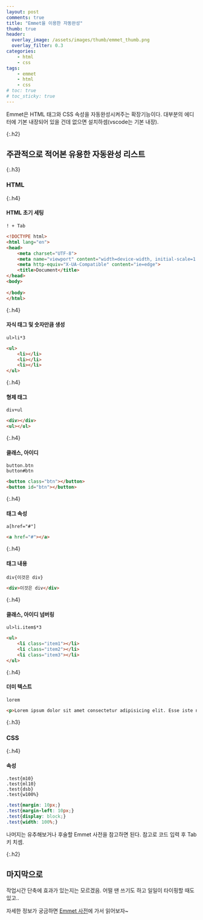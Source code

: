```yaml
---
layout: post
comments: true
title: "Emmet을 이용한 자동완성"
thumb: true
header:
  overlay_image: /assets/images/thumb/emmet_thumb.png
  overlay_filter: 0.3
categories:
    - html
    - css
tags:
    - emmet
    - html
    - css
# toc: true
# toc_sticky: true
---
```

Emmet은 HTML 태그와 CSS 속성을 자동완성시켜주는 확장기능이다. 대부분의 에디터에 기본 내장되어 있을 건데 없으면 설치하셈(vscode는 기본 내장).

{:.h2}
## 주관적으로 적어본 유용한 자동완성 리스트

{:.h3}
### <span>HTML</span>

{:.h4}
#### HTML 초기 세팅
<code>! + Tab</code>

```html
<!DOCTYPE html>
<html lang="en">
<head>
    <meta charset="UTF-8">
    <meta name="viewport" content="width=device-width, initial-scale=1.0">
    <meta http-equiv="X-UA-Compatible" content="ie=edge">
    <title>Document</title>
</head>
<body>
    
</body>
</html>
```

{:.h4}
#### 자식 태그 및 숫자만큼 생성
<code>ul>li*3</code>

```html
<ul>
    <li></li>
    <li></li>
    <li></li>
</ul>
```

{:.h4}
#### 형제 태그
<code>div+ul</code>

```html
<div></div>
<ul></ul>
```

{:.h4}
#### 클래스, 아이디
<code>button.btn</code><br>
<code>button#btn</code>

```html
<button class="btn"></button>
<button id="btn"></button>
```

{:.h4}
#### 태그 속성
<code>a[href="#"]</code>

```html
<a href="#"></a>
```

{:.h4}
#### 태그 내용
<code>div{이것은 div}</code><br>

```html
<div>이것은 div</div>
```

{:.h4}
#### 클래스, 아이디 넘버링
<code>ul>li.item$*3</code><br>

```html
<ul>
    <li class="item1"></li>
    <li class="item2"></li>
    <li class="item3"></li>
</ul>
```

{:.h4}
#### 더미 텍스트
<code>lorem</code><br>

```html
<p>Lorem ipsum dolor sit amet consectetur adipisicing elit. Esse iste non quibusdam harum deserunt, officiis vel optio porro culpa quae minus? Labore error veritatis fugiat asperiores excepturi! Totam, temporibus iusto?</p>
```

{:.h3}
### <span>CSS</span>

{:.h4}
#### 속성
<code>.test{m10}</code><br>
<code>.test{ml10}</code><br>
<code>.test{dsb}</code><br>
<code>.test{w100%}</code>

```css
.test{margin: 10px;}
.test{margin-left: 10px;}
.test{display: block;}
.test{width: 100%;}
```

나머지는 유추해보거나 후술할 Emmet 사전을 참고하면 된다. 참고로 코드 입력 후 Tab키 치셈.

{:.h2}
## 마지막으로
작업시간 단축에 효과가 있는지는 모르겠음. 어떨 땐 쓰기도 하고 일일이 타이핑할 때도 있고..

자세한 정보가 궁금하면 <a href="https://docs.emmet.io/abbreviations/syntax/" target="_blank" title="새창열림" class="bu-link1">Emmet 사전</a>에 가서 읽어보자~